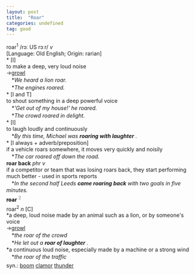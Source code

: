 ```yaml
---
layout: post
title:  "Roar"
categories: undefined
tag: good
---
```

<DIV style="MARGIN: 0px 0px 5px">roar<SUP>1</SUP> /rɔː US rɔːr/ <I>v</I> <BR>[Language: Old English; Origin: rarian]<BR>* [I] <BR>to make a deep, very loud noise<BR>→<A href="{{ site.baseurl }}/growl"><U>growl</U></A><BR>　*<I>We heard a lion roar.</I><BR>　*<I>The engines roared.</I><BR>* [I and T] <BR>to shout something in a deep powerful voice<BR>　*<I>'Get out of my house!' he roared.</I><BR>　*<I>The crowd roared in delight.</I><BR>* [I] <BR>to laugh loudly and continuously<BR>　*<I>By this time, Michael was <B>roaring with laughter</B> .</I><BR>* [I always + adverb/preposition] <BR>if a vehicle roars somewhere, it moves very quickly and noisily<BR>　*<I>The car roared off down the road.</I><BR><B>roar back</B> <I>phr v</I><BR>if a competitor or team that was losing roars back, they start performing much better - used in sports reports<BR>　*<I>In the second half Leeds <B>came roaring back</B> with two goals in five minutes.</I></DIV>
<DIV style="COLOR: #808080; MARGIN: 0px 0px 5px; LINE-HEIGHT: normal"><SPAN style="FONT-SIZE: 10.5pt; COLOR: #000000; LINE-HEIGHT: normal"><B>roar</B></SPAN> <SUP style="FONT-SIZE: 83%; LINE-HEIGHT: normal">2</SUP> </DIV>
<DIV style="MARGIN: 0px 0px 5px">roar<SUP>2</SUP> <I>n</I> [C] <BR>*a deep, loud noise made by an animal such as a lion, or by someone's voice<BR>→<A href="{{ site.baseurl }}/growl"><U>growl</U></A><BR>　*<I>the roar of the crowd</I><BR>　*<I>He let out a <B>roar of laughter</B> .</I><BR>*a continuous loud noise, especially made by a machine or a strong wind<BR>　*<I>the roar of the traffic</I></DIV>
<DIV style="MARGIN: 0px 0px 5px">
<DIV style="MARGIN: 4px 0px">syn.: <A href="{{ site.baseurl }}/boom"><U>boom</U></A> <A href="{{ site.baseurl }}/clamor"><U>clamor</U></A> <A href="{{ site.baseurl }}/thunder"><U>thunder</U></A></DIV></DIV>

